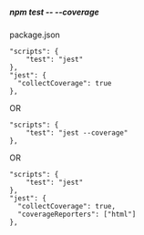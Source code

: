 ##### npm test -- --coverage

package.json
```
"scripts": {
    "test": "jest"
},
"jest": {
  "collectCoverage": true
},
```
OR
```
"scripts": {
    "test": "jest --coverage"
},
```
OR
```
"scripts": {
    "test": "jest"
},
"jest": {
  "collectCoverage": true,
  "coverageReporters": ["html"]
},
```
